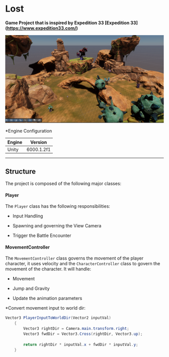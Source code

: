 # Lost
__Game Project that is inspired by Expedition 33 [Expedition 33] (https://www.expedition33.com/)__

<img src="./Documentation/Assets/gameCapture.png"
width=600>

*Engine Configuration

|Engine|Version|
|------|-------|
|Unity|6000.1.2f1|

----
## Structure
The project is composed of the following major classes:

#### Player

The ```Player``` class has the following responsibilities:

* Input Handling

* Spawning and governing the View Camera

* Trigger the Battle Encounter

#### MovementController

The ```MovementController``` class governs the movement of the player character, it uses velocity and the ```CharacterController``` class to govern the movement of the character. It will handle:

* Movement

* Jump and Gravity

* Update the animation parameters

*Convert movement input to world dir:

```c#
Vector3 PlayerInputToWorldDir(Vector2 inputVal)
    {
        Vector3 rightDir = Camera.main.transform.right;
        Vector3 fwdDir = Vector3.Cross(rightDir, Vector3.up);

        return rightDir * inputVal.x + fwdDir * inputVal.y;
    }
```


